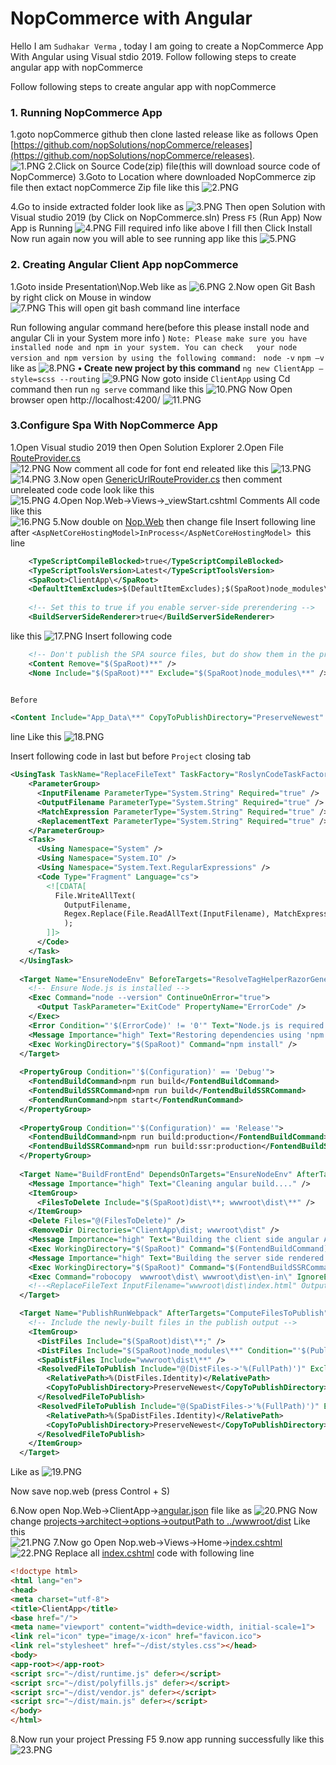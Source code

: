 <!-- ![Logo](https://www.nopcommerce.com/images/github/logos.PNG#v1) -->
# NopCommerce with Angular 
Hello I am `Sudhakar Verma` , today I am going to create a NopCommerce App With Angular using Visual stdio 2019.
Follow following steps to create angular  app with nopCommerce 

 Follow following steps to create angular  app with nopCommerce 
 ### 1. Running NopCommerce App 
 1.goto nopCommerce github then clone lasted release like as follows
     Open [https://github.com/nopSolutions/nopCommerce/releases](https://github.com/nopSolutions/nopCommerce/releases).  
    ![1.PNG](docs/1.png) 
 2.Click on Source Code(zip) file(this will download source code of NopCommerce)
 3.Goto to Location where downloaded NopCommerce  zip file then extact nopCommerce Zip file like this 
        ![2.PNG](docs/2.PNG) 
  
 4.Go to inside extracted folder look like as 
        ![3.PNG](docs/3.PNG) 
         Then open Solution with Visual studio 2019 (by Click on NopCommerce.sln)
         Press `F5` (Run App)
         Now App is Running 
                 ![4.PNG](docs/4.PNG) 
    Fill required info like above I fill then Click Install 
    Now run again now you will able to see running app like this 
         ![5.PNG](docs/5.PNG) 
 ### 2. Creating Angular Client App nopCommerce
   1.Goto inside  Presentation\Nop.Web like as 
       ![6.PNG](docs/6.PNG) 
   2.Now open Git Bash by right click on Mouse in window  
        ![7.PNG](docs/7.PNG) 
    This will open git bash command line interface 

 Run following angular command here(before this please install node and angular Cli in your System more info )
 `Note: Please make sure you have installed node and npm in your system. You can check   your node version and npm version by using the following command: `
    ```node -v```
    ```npm –v```
     like as 
    ![8.PNG](docs/8.PNG) 
**•	Create new project by this command**
    `
    ng new ClientApp –style=scss --routing
    `
        ![9.PNG](docs/9.PNG) 
Now goto inside `ClientApp` using Cd command then run `ng serve` command like this
        ![10.PNG](docs/10.PNG) 
Now Open browser open http://localhost:4200/ 
            ![11.PNG](docs/11.PNG) 
 ### 3.Configure Spa With NopCommerce App
 1.Open Visual studio 2019 then Open Solution Explorer
 2.Open File [RouteProvider.cs](Presentation/Nop.web/Infrastructure/RouteProvider.cs)  
 ![12.PNG](docs/12.PNG) 
Now  comment all code for font end releated like this 
    ![13.PNG](docs/13.PNG)
    ![14.PNG](docs/14.PNG)
3.Now open [GenericUrlRouteProvider.cs](Presentation/Nop.web/Infrastructure/GenericUrlRouteProvider.cs) then comment unreleated code code look like this  
    ![15.PNG](docs/15.PNG)
4.Open Nop.Web->Views->_viewStart.cshtml 
 Comments All code like this    
   ![16.PNG](docs/16.PNG)
5.Now double on [Nop.Web](Presentation/Nop.Web/Nop.Web.csproj) then change file 
    Insert following line after `<AspNetCoreHostingModel>InProcess</AspNetCoreHostingModel> `this line 

    
```xml
    <TypeScriptCompileBlocked>true</TypeScriptCompileBlocked>
    <TypeScriptToolsVersion>Latest</TypeScriptToolsVersion>
    <SpaRoot>ClientApp\</SpaRoot>
    <DefaultItemExcludes>$(DefaultItemExcludes);$(SpaRoot)node_modules\**</DefaultItemExcludes>
 
    <!-- Set this to true if you enable server-side prerendering -->
    <BuildServerSideRenderer>true</BuildServerSideRenderer>

```
like this 
       ![17.PNG](docs/17.PNG)
Insert following code 
```xml
    <!-- Don't publish the SPA source files, but do show them in the project files list -->
    <Content Remove="$(SpaRoot)**" />
    <None Include="$(SpaRoot)**" Exclude="$(SpaRoot)node_modules\**" />
    
```

    Before 
 ```xml 
 <Content Include="App_Data\**" CopyToPublishDirectory="PreserveNewest" Exclude="App_Data\*.json" />
 ```
  line 
Like this 
           ![18.PNG](docs/18.PNG)

Insert following code in last but before `Project` closing tab
```xml
<UsingTask TaskName="ReplaceFileText" TaskFactory="RoslynCodeTaskFactory" AssemblyFile="$(MSBuildToolsPath)\Microsoft.Build.Tasks.Core.dll">
    <ParameterGroup>
      <InputFilename ParameterType="System.String" Required="true" />
      <OutputFilename ParameterType="System.String" Required="true" />
      <MatchExpression ParameterType="System.String" Required="true" />
      <ReplacementText ParameterType="System.String" Required="true" />
    </ParameterGroup>
    <Task>
      <Using Namespace="System" />
      <Using Namespace="System.IO" />
      <Using Namespace="System.Text.RegularExpressions" />
      <Code Type="Fragment" Language="cs">
        <![CDATA[  
          File.WriteAllText(
            OutputFilename,
            Regex.Replace(File.ReadAllText(InputFilename), MatchExpression, ReplacementText)
            );
        ]]>
      </Code>
    </Task>
  </UsingTask>
  
  <Target Name="EnsureNodeEnv" BeforeTargets="ResolveTagHelperRazorGenerateInputs" Condition="!Exists('$(SpaRoot)node_modules') ">
    <!-- Ensure Node.js is installed -->
    <Exec Command="node --version" ContinueOnError="true">
      <Output TaskParameter="ExitCode" PropertyName="ErrorCode" />
    </Exec>
    <Error Condition="'$(ErrorCode)' != '0'" Text="Node.js is required to build and run this project. To continue, please install Node.js from https://nodejs.org/, and then restart your command prompt or IDE." />
    <Message Importance="high" Text="Restoring dependencies using 'npm'. This may take several minutes..." />
    <Exec WorkingDirectory="$(SpaRoot)" Command="npm install" />
  </Target>
  
  <PropertyGroup Condition="'$(Configuration)' == 'Debug'">
    <FontendBuildCommand>npm run build</FontendBuildCommand>
    <FontendBuildSSRCommand>npm run build</FontendBuildSSRCommand>
    <FontendRunCommand>npm start</FontendRunCommand>
  </PropertyGroup>
  
  <PropertyGroup Condition="'$(Configuration)' == 'Release'">
    <FontendBuildCommand>npm run build:production</FontendBuildCommand>
    <FontendBuildSSRCommand>npm run build:ssr:production</FontendBuildSSRCommand>
  </PropertyGroup>
  
  <Target Name="BuildFrontEnd" DependsOnTargets="EnsureNodeEnv" AfterTargets="EnsureNodeEnv" Condition=" !Exists('$(SpaRoot)dist')">
    <Message Importance="high" Text="Cleaning angular build...." />
    <ItemGroup>
      <FilesToDelete Include="$(SpaRoot)dist\**; wwwroot\dist\**" />
    </ItemGroup>
    <Delete Files="@(FilesToDelete)" />
    <RemoveDir Directories="ClientApp\dist; wwwroot\dist" />
    <Message Importance="high" Text="Building the client side angular App...." />
    <Exec WorkingDirectory="$(SpaRoot)" Command="$(FontendBuildCommand)" />
    <Message Importance="high" Text="Building the server side rendered angular App...." Condition=" '$(BuildServerSideRenderer)' == 'true' " />
    <Exec WorkingDirectory="$(SpaRoot)" Command="$(FontendBuildSSRCommand)" Condition=" '$(BuildServerSideRenderer)' == 'true' " />
    <Exec Command="robocopy  wwwroot\dist\ wwwroot\dist\en-in\" IgnoreExitCode="true" />
    <!--<ReplaceFileText InputFilename="wwwroot\dist\index.html" OutputFilename="Views\Home\Index.cshtml" MatchExpression="&lt;app-root&gt;Loading...&lt;\/app-root&gt;" ReplacementText=" " />-->
  </Target>

  <Target Name="PublishRunWebpack" AfterTargets="ComputeFilesToPublish">
    <!-- Include the newly-built files in the publish output -->
    <ItemGroup>
      <DistFiles Include="$(SpaRoot)dist\**;" />
      <DistFiles Include="$(SpaRoot)node_modules\**" Condition="'$(PublishNodeModules)' == 'true'" />
      <SpaDistFiles Include="wwwroot\dist\**" />
      <ResolvedFileToPublish Include="@(DistFiles->'%(FullPath)')" Exclude="@(ResolvedFileToPublish)">
        <RelativePath>%(DistFiles.Identity)</RelativePath>
        <CopyToPublishDirectory>PreserveNewest</CopyToPublishDirectory>
      </ResolvedFileToPublish>
      <ResolvedFileToPublish Include="@(SpaDistFiles->'%(FullPath)')" Exclude="@(ResolvedFileToPublish)">
        <RelativePath>%(SpaDistFiles.Identity)</RelativePath>
        <CopyToPublishDirectory>PreserveNewest</CopyToPublishDirectory>
      </ResolvedFileToPublish>
    </ItemGroup>
  </Target>

```
 
Like  as 
    ![19.PNG](docs/19.PNG)

Now save nop.web (press Control + S)

6.Now open Nop.Web->ClientApp->[angular.json](Presentation/Nop.Web/ClientApp/angular.json) 
file like as
     ![20.PNG](docs/20.PNG)
Now change [projects->architect->options->outputPath to ../wwwroot/dist]()
Like this  
         ![21.PNG](docs/21.PNG)
7.Now go Open Nop.web->Views->Home->[index.cshtml](Presentation/Nop.Web/Views/Home/index.cshtml)
         ![22.PNG](docs/22.PNG)
         Replace all [index.cshtml](Presentation/Nop.Web/Views/Home/index.cshtml) code with following line 
```html        
<!doctype html>
<html lang="en">
<head>
<meta charset="utf-8">
<title>ClientApp</title>
<base href="/">
<meta name="viewport" content="width=device-width, initial-scale=1">
<link rel="icon" type="image/x-icon" href="favicon.ico">
<link rel="stylesheet" href="~/dist/styles.css"></head>
<body>
<app-root></app-root>
<script src="~/dist/runtime.js" defer></script>
<script src="~/dist/polyfills.js" defer></script>
<script src="~/dist/vendor.js" defer></script>
<script src="~/dist/main.js" defer></script>
</body>
</html>
```
8.Now run your project Pressing F5 
9.now app running successfully like this 
         ![23.PNG](docs/23.PNG)

